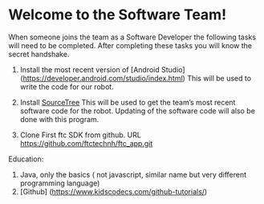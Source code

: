 # Welcome to the Software Team!

When someone joins the team as a Software Developer the following tasks will need to be completed.  After completing these tasks you will know the secret handshake.

1) Install the most recent version of [Android Studio] (https://developer.android.com/studio/index.html)  This will be used to write the code for our robot.

2) Install [SourceTree](https://www.sourcetreeapp.com/) This will be used to get the team’s most recent software code for the robot.  Updating of the software code will also be done with this program.

3) Clone First ftc SDK from github.  URL https://github.com/ftctechnh/ftc_app.git







Education: 

1) Java, only the basics ( not javascript, similar name but very different programming language)
2) [Github] (https://www.kidscodecs.com/github-tutorials/) 
  





